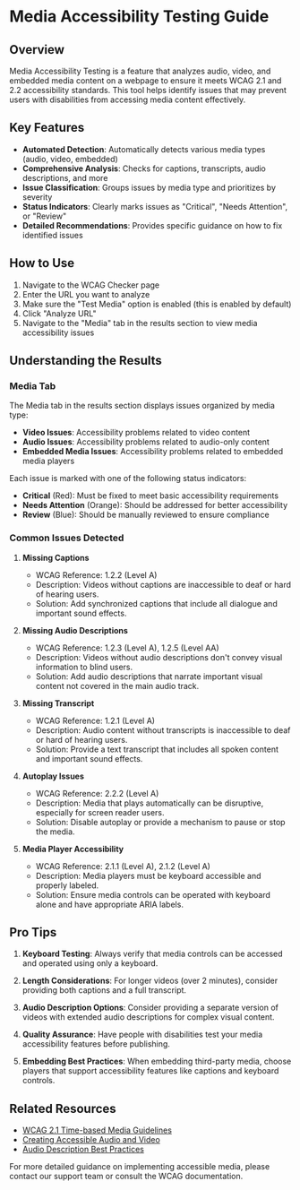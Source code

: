 # Media Accessibility Testing Guide

## Overview

Media Accessibility Testing is a feature that analyzes audio, video, and embedded media content on a webpage to ensure it meets WCAG 2.1 and 2.2 accessibility standards. This tool helps identify issues that may prevent users with disabilities from accessing media content effectively.

## Key Features

- **Automated Detection**: Automatically detects various media types (audio, video, embedded)
- **Comprehensive Analysis**: Checks for captions, transcripts, audio descriptions, and more
- **Issue Classification**: Groups issues by media type and prioritizes by severity
- **Status Indicators**: Clearly marks issues as "Critical", "Needs Attention", or "Review"
- **Detailed Recommendations**: Provides specific guidance on how to fix identified issues

## How to Use

1. Navigate to the WCAG Checker page
2. Enter the URL you want to analyze
3. Make sure the "Test Media" option is enabled (this is enabled by default)
4. Click "Analyze URL"
5. Navigate to the "Media" tab in the results section to view media accessibility issues

## Understanding the Results

### Media Tab

The Media tab in the results section displays issues organized by media type:

- **Video Issues**: Accessibility problems related to video content
- **Audio Issues**: Accessibility problems related to audio-only content
- **Embedded Media Issues**: Accessibility problems related to embedded media players

Each issue is marked with one of the following status indicators:

- **Critical** (Red): Must be fixed to meet basic accessibility requirements
- **Needs Attention** (Orange): Should be addressed for better accessibility
- **Review** (Blue): Should be manually reviewed to ensure compliance

### Common Issues Detected

1. **Missing Captions**
   - WCAG Reference: 1.2.2 (Level A)
   - Description: Videos without captions are inaccessible to deaf or hard of hearing users.
   - Solution: Add synchronized captions that include all dialogue and important sound effects.

2. **Missing Audio Descriptions**
   - WCAG Reference: 1.2.3 (Level A), 1.2.5 (Level AA)
   - Description: Videos without audio descriptions don't convey visual information to blind users.
   - Solution: Add audio descriptions that narrate important visual content not covered in the main audio track.

3. **Missing Transcript**
   - WCAG Reference: 1.2.1 (Level A)
   - Description: Audio content without transcripts is inaccessible to deaf or hard of hearing users.
   - Solution: Provide a text transcript that includes all spoken content and important sound effects.

4. **Autoplay Issues**
   - WCAG Reference: 2.2.2 (Level A)
   - Description: Media that plays automatically can be disruptive, especially for screen reader users.
   - Solution: Disable autoplay or provide a mechanism to pause or stop the media.

5. **Media Player Accessibility**
   - WCAG Reference: 2.1.1 (Level A), 2.1.2 (Level A)
   - Description: Media players must be keyboard accessible and properly labeled.
   - Solution: Ensure media controls can be operated with keyboard alone and have appropriate ARIA labels.

## Pro Tips

1. **Keyboard Testing**: Always verify that media controls can be accessed and operated using only a keyboard.

2. **Length Considerations**: For longer videos (over 2 minutes), consider providing both captions and a full transcript.

3. **Audio Description Options**: Consider providing a separate version of videos with extended audio descriptions for complex visual content.

4. **Quality Assurance**: Have people with disabilities test your media accessibility features before publishing.

5. **Embedding Best Practices**: When embedding third-party media, choose players that support accessibility features like captions and keyboard controls.

## Related Resources

- [WCAG 2.1 Time-based Media Guidelines](https://www.w3.org/WAI/WCAG21/Understanding/time-based-media.html)
- [Creating Accessible Audio and Video](https://webaim.org/techniques/captions/)
- [Audio Description Best Practices](https://www.w3.org/WAI/media/av/description/)

For more detailed guidance on implementing accessible media, please contact our support team or consult the WCAG documentation.